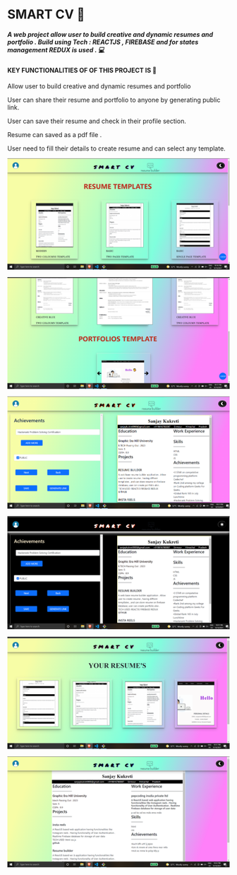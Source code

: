 <h1>SMART CV  🧾 </h1>
<h5>A web project allow user to build creative and dynamic resumes and portfolio . Build using Tech : REACTJS , FIREBASE and for states management REDUX is used . 💻  </h5>
<h4>KEY FUNCTIONALITIES OF OF THIS PROJECT IS 👊 </h4>
<p>Allow user to build creative and dynamic resumes and portfolio</p>
<p>User can share their resume and portfolio to anyone by generating public link.</p>
<p>User can save their resume and check in their profile section.</p>
<p>Resume can saved as a pdf file . </p>
<p>User need to fill their details to create resume and can select any template. </p>

<img src="./img/1.png"></img>

<img src="./img/2.png"></img>

<img src="./img/3.png"></img>

<img src="./img/4.png"></img>

<img src="./img/5.png"></img>

<img src="./img/6.png"></img>